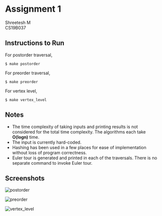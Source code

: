 # Assignment 1

Shreetesh M  
CS19B037

## Instructions to Run

For postorder traversal,

```
$ make postorder
```

For preorder traversal,

```
$ make preorder
```

For vertex level,

```
$ make vertex_level
```

## Notes

- The time complexity of taking inputs and printing results is not considered for the total time complexity. The algorithms each take **O(logn)** time.
- The input is currently hard-coded.
- Hashing has been used in a few places for ease of implementation without loss of program correctness.
- Euler tour is generated and printed in each of the traversals. There is no separate command to invoke Euler tour.

## Screenshots

![postorder](https://user-images.githubusercontent.com/58718144/193327702-8d424bae-4fea-4ce4-9702-673c7996d9b5.png)

![preorder](https://user-images.githubusercontent.com/58718144/193327801-c17923bf-09e3-4ae4-bee5-f4dad8981621.png)

![vertex_level](https://user-images.githubusercontent.com/58718144/193327870-d7dd928b-1df3-416a-941f-4452c310141e.png)
